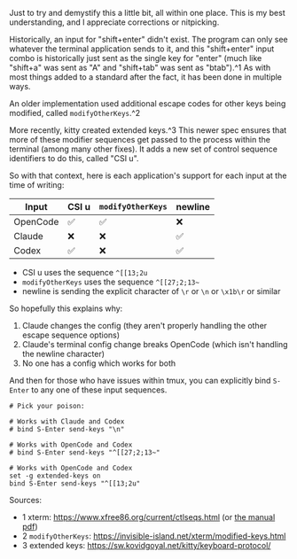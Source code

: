 Just to try and demystify this a little bit, all within one place. This is my best understanding, and I appreciate corrections or nitpicking.

Historically, an input for "shift+enter" didn't exist. The program can only see whatever the terminal application sends to it, and this "shift+enter" input combo is historically just sent as the single key for "enter" (much like "shift+a" was sent as "A" and "shift+tab" was sent as "btab").^1
As with most things added to a standard after the fact, it has been done in multiple ways.

An older implementation used additional escape codes for other keys being modified, called `modifyOtherKeys`.^2

More recently, kitty created extended keys.^3 This newer spec ensures that more of these modifier sequences get passed to the process within the terminal (among many other fixes). It adds a new set of control sequence identifiers to do this, called "CSI u".

So with that context, here is each application's support for each input at the time of writing:

| Input     | CSI u | `modifyOtherKeys` | newline |
| -         | -     | -                 | -       |
| OpenCode  | ✅    | ✅                | ❌      |
| Claude    | ❌    | ❌                | ✅      |
| Codex     | ✅    | ❌                | ✅      |

- CSI u uses the sequence `^[[13;2u`
- `modifyOtherKeys` uses the sequence `^[[27;2;13~`
- newline is sending the explicit character of `\r` or `\n` or `\x1b\r` or similar

So hopefully this explains why:
1. Claude changes the config (they aren't properly handling the other escape sequence options)
2. Claude's terminal config change breaks OpenCode (which isn't handling the newline character)
3. No one has a config which works for both

And then for those who have issues within tmux, you can explicitly bind `S-Enter` to any one of these input sequences.

```
# Pick your poison:

# Works with Claude and Codex
# bind S-Enter send-keys "\n"

# Works with OpenCode and Codex
# bind S-Enter send-keys "^[[27;2;13~"

# Works with OpenCode and Codex
set -g extended-keys on
bind S-Enter send-keys "^[[13;2u"
```

Sources:

- 1 xterm: https://www.xfree86.org/current/ctlseqs.html (or [the manual pdf](https://invisible-island.net/xterm/ctlseqs/ctlseqs.pdf))
- 2 `modifyOtherKeys`: https://invisible-island.net/xterm/modified-keys.html
- 3 extended keys: https://sw.kovidgoyal.net/kitty/keyboard-protocol/

